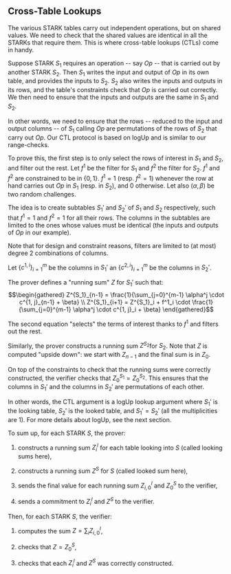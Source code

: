 ## Cross-Table Lookups

The various STARK tables carry out independent operations, but on shared values. We need to check that the shared values are identical in all the STARKs that require them. This is where cross-table lookups (CTLs) come in handy.

Suppose STARK $S_1$ requires an operation -- say $Op$ -- that is carried out by another STARK $S_2$. Then $S_1$ writes the input and output of $Op$ in its own table, and provides the inputs to $S_2$. $S_2$ also writes the inputs and outputs in its rows, and the table's constraints check that $Op$ is carried out correctly. We then need to ensure that the inputs and outputs are the same in $S_1$ and $S_2$.

In other words, we need to ensure that the rows -- reduced to the input and output columns -- of $S_1$ calling $Op$ are permutations of the rows of $S_2$ that carry out $Op$. Our CTL protocol is based on logUp and is similar to our range-checks.

To prove this, the first step is to only select the rows of interest in $S_1$ and $S_2$, and filter out the rest. Let $f^1$ be the filter for $S_1$ and $f^2$ the filter for $S_2$. $f^1$ and $f^2$ are constrained to be in $\{0, 1\}$. $f^1 = 1$ (resp. $f^2 = 1$) whenever the row at hand carries out $Op$ in $S_1$ (resp. in $S_2$), and 0 otherwise. Let also $(\alpha, \beta)$ be two random challenges.

The idea is to create subtables $S_1'$ and $S_2'$ of $S_1$ and $S_2$ respectively, such that $f^1 = 1$ and $f^2 = 1$ for all their rows. The columns in the subtables are limited to the ones whose values must be identical (the inputs and outputs of $Op$ in our example).

Note that for design and constraint reasons, filters are limited to (at most) degree 2 combinations of columns.

Let $\{c^{1, i}\}_{i=1}^m$ be the columns in $S_1'$ an $\{c^{2,i}\}_{i=1}^m$ be the columns in $S_2'$.

The prover defines a "running sum" $Z$ for $S_1'$ such that:
$$\begin{gathered}
  Z^{S_1}_{n-1} = \frac{1}{\sum_{j=0}^{m-1} \alpha^j \cdot c^{1, j}_{n-1} + \beta} \\
  Z^{S_1}_{i+1} = Z^{S_1}_i + f^1_i \cdot \frac{1}{\sum_{j=0}^{m-1} \alpha^j \cdot c^{1, j}_i + \beta}
\end{gathered}$$

The second equation "selects" the terms of interest thanks to $f^1$ and filters out the rest.

Similarly, the prover constructs a running sum $Z^{S_2}$for $S_2$. Note that $Z$ is computed "upside down": we start with $Z_{n-1}$ and the final sum is in $Z_0$.

On top of the constraints to check that the running sums were correctly constructed, the verifier checks that $Z^{S_1}_0 = Z^{S_2}_0$. This ensures that the columns in $S_1'$ and the columns in $S_2'$ are permutations of each other.

In other words, the CTL argument is a logUp lookup argument where $S_1'$ is the looking table, $S_2'$ is the looked table, and $S_1' = S_2'$ (all the multiplicities are 1). For more details about logUp, see the next section.

To sum up, for each STARK $S$, the prover:

1.  constructs a running sum $Z_i^l$ for each table looking into $S$
    (called looking sums here),

2.  constructs a running sum $Z^S$ for $S$ (called looked sum here),

3.  sends the final value for each running sum $Z_{i, 0}^l$ and $Z^S_0$
    to the verifier,

4.  sends a commitment to $Z_i^l$ and $Z^S$ to the verifier.

Then, for each STARK $S$, the verifier:

1.  computes the sum $Z = \sum_i Z_{i, 0}^l$,

2.  checks that $Z = Z^S_0$,

3.  checks that each $Z_i^l$ and $Z^S$ was correctly constructed.